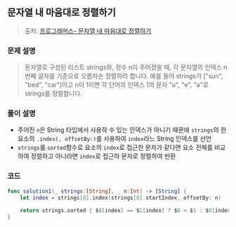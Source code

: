 ## 문자열 내 마음대로 정렬하기

> 출처: [프로그래머스- 문자열 내 마음대로 정렬하기](https://school.programmers.co.kr/learn/courses/30/lessons/12915)

### 문제 설명
> 문자열로 구성된 리스트 strings와, 정수 n이 주어졌을 때, 각 문자열의 인덱스 n번째 글자를 기준으로 오름차순 정렬하려 합니다. 예를 들어 strings가 ["sun", "bed", "car"]이고 n이 1이면 각 단어의 인덱스 1의 문자 "u", "e", "a"로 strings를 정렬합니다.

### 풀이 설명
- 주어진 `n`은 String 타입에서 사용하 수 있는 인덱스가 아니기 때문에 `strings`의 한 요소의 `.index(, offsetBy:)`를 사용하여 `index`라느 String 인덱스를 선언
- `strings`를 `sorted`함수로 요소의 `index`로 접근한 문자가 같다면 요소 전체를 비교하여 정렬하고 아니라면 `index`로 접근하 문자로 정렬하여 반환

### 코드
```swift
func solution1(_ strings:[String], _ n:Int) -> [String] {
    let index = strings[0].index(strings[0].startIndex, offsetBy: n)
    
    return strings.sorted { $0[index] == $1[index] ? $0 < $1 : $0[index] < $1[index] }
}
```
